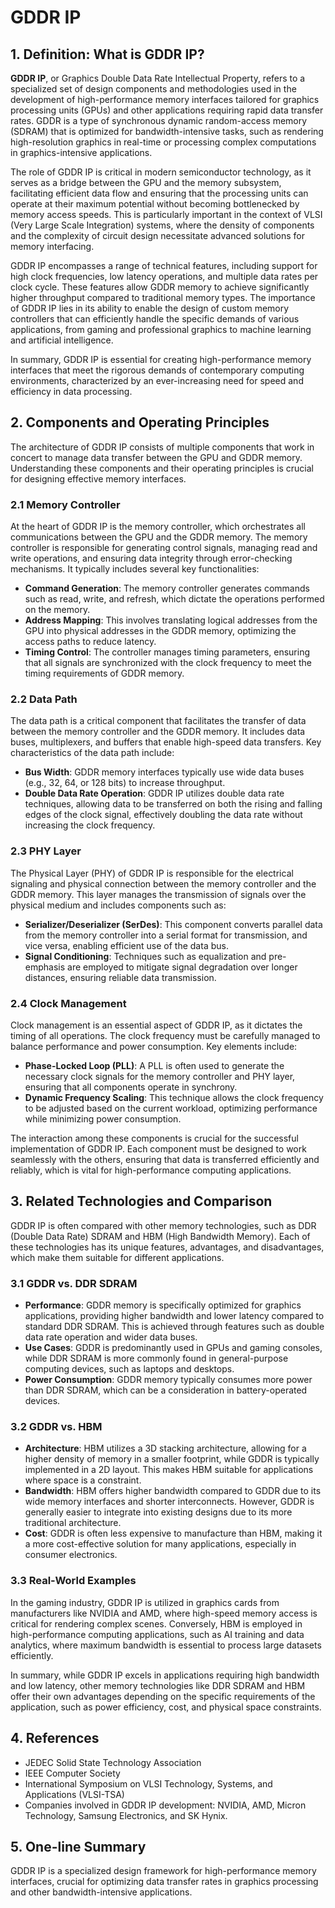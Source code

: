 # GDDR IP

## 1. Definition: What is **GDDR IP**?
**GDDR IP**, or Graphics Double Data Rate Intellectual Property, refers to a specialized set of design components and methodologies used in the development of high-performance memory interfaces tailored for graphics processing units (GPUs) and other applications requiring rapid data transfer rates. GDDR is a type of synchronous dynamic random-access memory (SDRAM) that is optimized for bandwidth-intensive tasks, such as rendering high-resolution graphics in real-time or processing complex computations in graphics-intensive applications. 

The role of GDDR IP is critical in modern semiconductor technology, as it serves as a bridge between the GPU and the memory subsystem, facilitating efficient data flow and ensuring that the processing units can operate at their maximum potential without becoming bottlenecked by memory access speeds. This is particularly important in the context of VLSI (Very Large Scale Integration) systems, where the density of components and the complexity of circuit design necessitate advanced solutions for memory interfacing.

GDDR IP encompasses a range of technical features, including support for high clock frequencies, low latency operations, and multiple data rates per clock cycle. These features allow GDDR memory to achieve significantly higher throughput compared to traditional memory types. The importance of GDDR IP lies in its ability to enable the design of custom memory controllers that can efficiently handle the specific demands of various applications, from gaming and professional graphics to machine learning and artificial intelligence.

In summary, GDDR IP is essential for creating high-performance memory interfaces that meet the rigorous demands of contemporary computing environments, characterized by an ever-increasing need for speed and efficiency in data processing.

## 2. Components and Operating Principles
The architecture of GDDR IP consists of multiple components that work in concert to manage data transfer between the GPU and GDDR memory. Understanding these components and their operating principles is crucial for designing effective memory interfaces.

### 2.1 Memory Controller
At the heart of GDDR IP is the memory controller, which orchestrates all communications between the GPU and the GDDR memory. The memory controller is responsible for generating control signals, managing read and write operations, and ensuring data integrity through error-checking mechanisms. It typically includes several key functionalities:

- **Command Generation**: The memory controller generates commands such as read, write, and refresh, which dictate the operations performed on the memory.
- **Address Mapping**: This involves translating logical addresses from the GPU into physical addresses in the GDDR memory, optimizing the access paths to reduce latency.
- **Timing Control**: The controller manages timing parameters, ensuring that all signals are synchronized with the clock frequency to meet the timing requirements of GDDR memory.

### 2.2 Data Path
The data path is a critical component that facilitates the transfer of data between the memory controller and the GDDR memory. It includes data buses, multiplexers, and buffers that enable high-speed data transfers. Key characteristics of the data path include:

- **Bus Width**: GDDR memory interfaces typically use wide data buses (e.g., 32, 64, or 128 bits) to increase throughput.
- **Double Data Rate Operation**: GDDR IP utilizes double data rate techniques, allowing data to be transferred on both the rising and falling edges of the clock signal, effectively doubling the data rate without increasing the clock frequency.

### 2.3 PHY Layer
The Physical Layer (PHY) of GDDR IP is responsible for the electrical signaling and physical connection between the memory controller and the GDDR memory. This layer manages the transmission of signals over the physical medium and includes components such as:

- **Serializer/Deserializer (SerDes)**: This component converts parallel data from the memory controller into a serial format for transmission, and vice versa, enabling efficient use of the data bus.
- **Signal Conditioning**: Techniques such as equalization and pre-emphasis are employed to mitigate signal degradation over longer distances, ensuring reliable data transmission.

### 2.4 Clock Management
Clock management is an essential aspect of GDDR IP, as it dictates the timing of all operations. The clock frequency must be carefully managed to balance performance and power consumption. Key elements include:

- **Phase-Locked Loop (PLL)**: A PLL is often used to generate the necessary clock signals for the memory controller and PHY layer, ensuring that all components operate in synchrony.
- **Dynamic Frequency Scaling**: This technique allows the clock frequency to be adjusted based on the current workload, optimizing performance while minimizing power consumption.

The interaction among these components is crucial for the successful implementation of GDDR IP. Each component must be designed to work seamlessly with the others, ensuring that data is transferred efficiently and reliably, which is vital for high-performance computing applications.

## 3. Related Technologies and Comparison
GDDR IP is often compared with other memory technologies, such as DDR (Double Data Rate) SDRAM and HBM (High Bandwidth Memory). Each of these technologies has its unique features, advantages, and disadvantages, which make them suitable for different applications.

### 3.1 GDDR vs. DDR SDRAM
- **Performance**: GDDR memory is specifically optimized for graphics applications, providing higher bandwidth and lower latency compared to standard DDR SDRAM. This is achieved through features such as double data rate operation and wider data buses.
- **Use Cases**: GDDR is predominantly used in GPUs and gaming consoles, while DDR SDRAM is more commonly found in general-purpose computing devices, such as laptops and desktops.
- **Power Consumption**: GDDR memory typically consumes more power than DDR SDRAM, which can be a consideration in battery-operated devices.

### 3.2 GDDR vs. HBM
- **Architecture**: HBM utilizes a 3D stacking architecture, allowing for a higher density of memory in a smaller footprint, while GDDR is typically implemented in a 2D layout. This makes HBM suitable for applications where space is a constraint.
- **Bandwidth**: HBM offers higher bandwidth compared to GDDR due to its wide memory interfaces and shorter interconnects. However, GDDR is generally easier to integrate into existing designs due to its more traditional architecture.
- **Cost**: GDDR is often less expensive to manufacture than HBM, making it a more cost-effective solution for many applications, especially in consumer electronics.

### 3.3 Real-World Examples
In the gaming industry, GDDR IP is utilized in graphics cards from manufacturers like NVIDIA and AMD, where high-speed memory access is critical for rendering complex scenes. Conversely, HBM is employed in high-performance computing applications, such as AI training and data analytics, where maximum bandwidth is essential to process large datasets efficiently.

In summary, while GDDR IP excels in applications requiring high bandwidth and low latency, other memory technologies like DDR SDRAM and HBM offer their own advantages depending on the specific requirements of the application, such as power efficiency, cost, and physical space constraints.

## 4. References
- JEDEC Solid State Technology Association
- IEEE Computer Society
- International Symposium on VLSI Technology, Systems, and Applications (VLSI-TSA)
- Companies involved in GDDR IP development: NVIDIA, AMD, Micron Technology, Samsung Electronics, and SK Hynix.

## 5. One-line Summary
GDDR IP is a specialized design framework for high-performance memory interfaces, crucial for optimizing data transfer rates in graphics processing and other bandwidth-intensive applications.